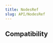 ```yaml
---
title: NodesRef
slug: API/NodesRef
---
```


## Compatibility

<og-compat ref="api.NodesRef"></og-compat>
